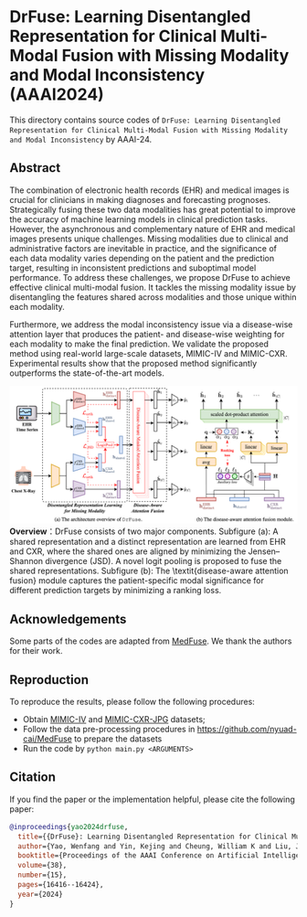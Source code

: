 # DrFuse: Learning Disentangled Representation for Clinical Multi-Modal Fusion with Missing Modality and Modal Inconsistency (AAAI2024)
This directory contains source codes of `DrFuse: Learning Disentangled Representation for Clinical Multi-Modal Fusion with Missing Modality and Modal Inconsistency` by AAAI-24.

## Abstract
The combination of electronic health records (EHR) and medical images is crucial for clinicians in making diagnoses and forecasting prognoses. Strategically fusing these two data modalities has great potential to improve the accuracy of machine learning models in clinical prediction tasks. However, the asynchronous and complementary nature of EHR and medical images presents unique challenges. Missing modalities due to clinical and administrative factors are inevitable in practice, and the significance of each data modality varies depending on the patient and the prediction target, resulting in inconsistent predictions and suboptimal model performance. To address these challenges, we propose DrFuse to achieve effective clinical multi-modal fusion. It tackles the missing modality issue by disentangling the features shared across modalities and those unique within each modality.

Furthermore, we address the modal inconsistency issue via a disease-wise attention layer that produces the patient- and disease-wise weighting for each modality to make the final prediction. We validate the proposed method using real-world large-scale datasets, MIMIC-IV and MIMIC-CXR. Experimental results show that the proposed method significantly outperforms the state-of-the-art models.

![Overview](https://github.com/dorothy-yao/drfuse/blob/main/overview.png "overview_framework")
**Overview**：DrFuse consists of two major components. Subfigure (a): A shared representation and a distinct representation are learned from EHR and CXR, where the shared ones are aligned by minimizing the Jensen–Shannon divergence (JSD). A novel logit pooling is proposed to fuse the shared representations. Subfigure (b): The \textit{disease-aware attention fusion} module captures the patient-specific modal significance for different prediction targets by minimizing a ranking loss.

## Acknowledgements
Some parts of the codes are adapted from [MedFuse](https://github.com/nyuad-cai/MedFuse). We thank the authors for their work. 

## Reproduction
To reproduce the results, please follow the following procedures:

- Obtain [MIMIC-IV](https://physionet.org/content/mimiciv/1.0/) and [MIMIC-CXR-JPG](https://physionet.org/content/mimic-cxr-jpg/2.0.0/) datasets;
- Follow the data pre-processing procedures in https://github.com/nyuad-cai/MedFuse to prepare the datasets
- Run the code by `python main.py <ARGUMENTS>`

## Citation
If you find the paper or the implementation helpful, please cite the following paper:

```bib
@inproceedings{yao2024drfuse,
  title={{DrFuse}: Learning Disentangled Representation for Clinical Multi-Modal Fusion with Missing Modality and Modal Inconsistency},
  author={Yao, Wenfang and Yin, Kejing and Cheung, William K and Liu, Jia and Qin, Jing},
  booktitle={Proceedings of the AAAI Conference on Artificial Intelligence},
  volume={38},
  number={15},
  pages={16416--16424},
  year={2024}
}
```
